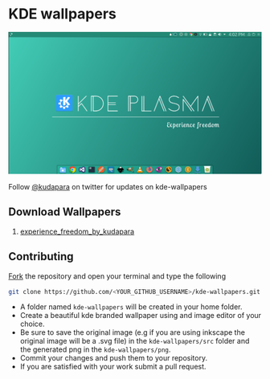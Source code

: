 # KDE wallpapers

![](landing_img.png)

Follow [@kudapara](https://twitter.com/kudapara) on twitter for updates on kde-wallpapers

## Download Wallpapers
1. <a href="https://raw.githubusercontent/kudapra/kde-wallpapers/img/experience_freedom_by_kudapara.png" target="_blank">experience_freedom_by_kudapara</a>
## Contributing

[Fork](https://github.com/kudapara/kde-wallpapers#fork-destination-box) the repository and open your terminal and type the following

```sh
git clone https://github.com/<YOUR_GITHUB_USERNAME>/kde-wallpapers.git
```
* A folder named ```kde-wallpapers``` will be created in your home folder.
* Create a beautiful kde branded wallpaper using and image editor of your choice.
* Be sure to save the original image (e.g if you are using inkscape the original image will be a .svg file) in the ```kde-wallpapers/src``` folder and the generated png in the ```kde-wallpapers/png```.
* Commit your changes and push them to your repository.
* If you are satisfied with your work submit a pull request.
